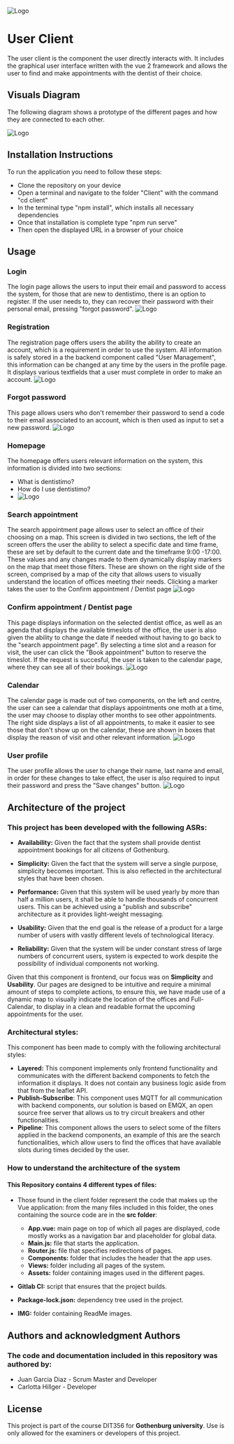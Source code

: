 ![Logo](./img/Logo_Dentistimo.png "Dentistimo logo")

# User Client

The user client is the component the user directly interacts with. It includes the graphical user interface written with the vue 2 framework and allows the user to find and make appointments with the dentist of their choice.

  
## Visuals Diagram

The following diagram shows a prototype of the different pages and how they are connected to each other.

![Logo](./img/Page_Structure.png "Page structure")


## Installation Instructions

To run the application you need to follow these steps:

- Clone the repository on your device
- Open a terminal and navigate to the folder "Client" with the command "cd client"
- In the terminal type "npm install", which installs all necessary dependencies
- Once that installation is complete type "npm run serve"
- Then open the displayed URL in a browser of your choice

## Usage

### Login
The login page allows the users to input their email and password to access the system, for those that are new to dentistimo, there is an option to register. If the user needs to, they can recover their password with their personal email, pressing "forgot password". 
![Logo](./img/LoginPage.png "Login page")
### Registration
The registration page offers users the ability the ability to create an account, which is a requirement in order to use the system. All information is safely stored in a the backend component called "User Management", this information can be changed at any time by the users in the profile page. It displays various textfields that a user must complete in order to make an account.
![Logo](./img/RegistrationPage.png "Registration page")
### Forgot password
This page allows users who don't remember their password to send a code to their email associated to an account, which is then used as input to set a new password.
![Logo](./img/ForgotPassword.png "Forgot Password page")
### Homepage
 The homepage offers users relevant information on the system, this information is divided into two sections:
 
- What is dentistimo? 
- How do I use dentistimo?
- ![Logo](./img/HomePage.png "Home page")
### Search appointment
The search appointment page allows user to select an office of their choosing on a map. This screen is divided in two sections, the left of the screen offers the user the ability to select a specific date and time frame, these are set by default to the current date and the timeframe 9:00 -17:00. These values and any changes made to them dynamically display markers on the map that meet those filters. These are shown on the right side of the screen, comprised by a map of the city that allows users to visually understand the location of offices meeting their needs. Clicking a marker takes the user to the Confirm appointment / Dentist page
![Logo](./img/SearchAppointmentPage.png "Search appointment page")
### Confirm appointment / Dentist page
This page displays information on the selected dentist office, as well as an agenda that displays the available timeslots of the office, the user is also given the ability to change the date if needed without having to go back to the "search appointment page". By selecting a time slot and a reason for visit, the user can click the "Book appointment" button to reserve the timeslot. If the request is succesful, the user is taken to the calendar page, where they can see all of their bookings.
![Logo](./img/DentistPage.png "Dentist page")
### Calendar
The calendar page is made out of two components, on the left and centre, the user can see a calendar that displays appointments one moth at a time, the user may choose to display other months to see other appointments. The right side displays a list of all appointments, to make it easier to see those that don't show up on the calendar, these are shown in boxes that display the reason of visit and other relevant information. 
![Logo](./img/CalendarPage.png "Calendar page")
### User profile
The user profile allows the user to change their name, last name and email, in order for these changes to take effect, the user is also required to input their password and press the "Save changes" button.
![Logo](./img/ProfilePage.png "Profile page")

## Architecture of the project
### This project has been developed with the following **ASRs**:
-   **Availability:** Given the fact that the system shall provide dentist appointment bookings for all citizens of Gothenburg.
    
-   **Simplicity:** Given the fact that the system will serve a single purpose, simplicity becomes important. This is also reflected in the architectural styles that have been chosen.
    
-   **Performance:** Given that this system will be used yearly by more than half a million users, it shall be able to handle thousands of concurrent users. This can be achieved using a "publish and subscribe" architecture as it provides light-weight messaging.
    
-   **Usability:** Given that the end goal is the release of a product for a large number of users with vastly different levels of technological literacy.
    
- **Reliability:** Given that the system will be under constant stress of large numbers of concurrent users, system is expected to work despite the possibility of individual components not working.

Given that this component is frontend, our focus was on **Simplicity** and **Usability**. Our pages are designed to be intuitive and require a minimal amount of steps to complete actions, to ensure this, we have made use of a dynamic map to visually indicate the location of the offices and Full-Calendar, to display in a clean and readable format the upcoming appointments for the user.

### Architectural styles:
This component has been made to comply with the following architectural styles:

- **Layered:** This component implements only frontend functionality and communicates with the different backend components to fetch the information it displays. It does not contain any business logic aside from that from the leaflet API.
-  **Publish-Subscribe**: This component uses MQTT for all communication with backend components, our solution is based on EMQX, an open source free server that allows us to try circuit breakers and other functionalities.
- **Pipeline**: This component allows the users to select some of the filters applied in the backend components, an example of this are the search functionalities, which allow users to find the offices that have available slots during times decided by the user.

### How to understand the architecture of the system
#### This Repository contains 4 different types of files:
- Those found in the client folder represent the code that makes up the Vue application: from the many files included in this folder, the ones containing the source code are in the **src folder**:

	- **App.vue:** main page on top of which all pages are displayed, code mostly works as a navigation bar and placeholder for global data.
	- **Main.js:** file that starts the application.
	- **Router.js:** file that specifies redirections of pages.
	- **Components:** folder that includes the header that the app uses.
	- **Views:** folder including all pages of the system.
	- **Assets:** folder containing images used in the different pages.
- **Gitlab CI:** script that ensures that the project builds.
- **Package-lock.json:** dependency tree used in the project.
- **IMG:** folder containing ReadMe images.

## Authors and acknowledgment Authors

### The code and documentation included in this repository was authored by:
- Juan Garcia Diaz - Scrum Master and Developer
- Carlotta Hillger - Developer

## License

This project is part of the course DIT356 for **Gothenburg university**.
Use is only allowed for the examiners or developers of this project.

